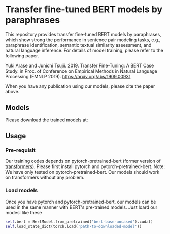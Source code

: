 # Transfer fine-tuned BERT models by paraphrases
This repository provides transfer fine-tuned BERT models by paraphrases, which show strong the performance in sentence pair modeling tasks, e.g., paraphrase identification, semantic textual similarity aseessment, and natural language inference.
For details of model training, please refer to the following paper.

Yuki Arase and Junichi Tsujii. 2019. Transfer Fine-Tuning: A BERT Case Study. in Proc. of Conference on Empirical Methods in Natural Language Processing (EMNLP 2019).
https://arxiv.org/abs/1909.00931

When you have any publication using our models, please cite the paper above.

## Models
Please download the trained models at: 

## Usage
### Pre-requisit
Our training codes depends on pytorch-pretrained-bert (former version of [transformers](https://github.com/huggingface/transformers)).
Please first install pytorch and pytorch-pretrained-bert. 
Note: We have only tested on pytorch-pretrained-bert. Our models should work on transformers without any problem.

### Load models
Once you have pytorch and pytorch-pretrained-bert, our models can be used in the same manner with BERT's pre-trained models. 
Just loard our modesl like these
```python
self.bert = BertModel.from_pretrained('bert-base-uncased').cuda()
self.load_state_dict(torch.load('path-to-downloaded-model'))
```
